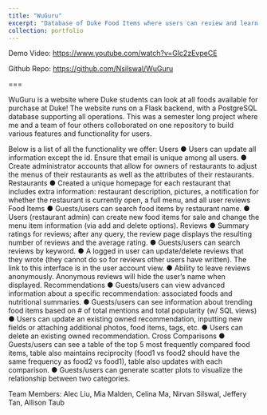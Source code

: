 ```yaml
---
title: "WuGuru"
excerpt: "Database of Duke Food Items where users can review and learn about new ones!<br/><img src='/images/WuGuru.png' (SQL, Flask, HTML, Python)>"
collection: portfolio
---
```


Demo Video: https://www.youtube.com/watch?v=Glc2zEvpeCE

Github Repo: https://github.com/Nsilswal/WuGuru

===

WuGuru is a website where Duke students can look at all foods available for purchase at Duke! The website runs on a Flask backend, with a PostgreSQL database supporting all operations. This was a semester long project where me and a team of four others colloborated on one repository to build various features and functionality for users.

Below is a list of all the functionality we offer:
Users ● Users can update all information except the id. Ensure that email is unique among all users. ● Create administrator accounts that allow for owners of restaurants to adjust the menus of their restaurants as well as the attributes of their restaurants. Restaurants ● Created a unique homepage for each restaurant that includes extra information: restaurant description, pictures, a notification for whether the restaurant is currently open, a full menu, and all user reviews Food Items ● Guests/users can search food items by restaurant name. ● Users (restaurant admin) can create new food items for sale and change the menu item information (via add and delete options). Reviews ● Summary ratings for reviews; after any query, the review page displays the resulting number of reviews and the average rating. ● Guests/users can search reviews by keyword. ● A logged in user can update/delete reviews that they wrote (they cannot do so for reviews other users have written). The link to this interface is in the user account view. ● Ability to leave reviews anonymously. Anonymous reviews will hide the user’s name when displayed. Recommendations ● Guests/users can view advanced information about a specific recommendation: associated foods and nutritional summaries. ● Guests/users can see information about trending food items based on # of total mentions and total popularity (w/ SQL views) ● Users can update an existing owned recommendation, inputting new fields or attaching additional photos, food items, tags, etc. ● Users can delete an existing owned recommendation. Cross Comparisons ● Guests/users can see a table of the top 5 most frequently compared food items, table also maintains reciprocity (food1 vs food2 should have the same frequency as food2 vs food1), table also updates with each comparison. ● Guests/users can generate scatter plots to visualize the relationship between two categories.

Team Members: Alec Liu, Mia Malden, Celina Ma, Nirvan Silswal, Jeffery Tan, Allison Taub
